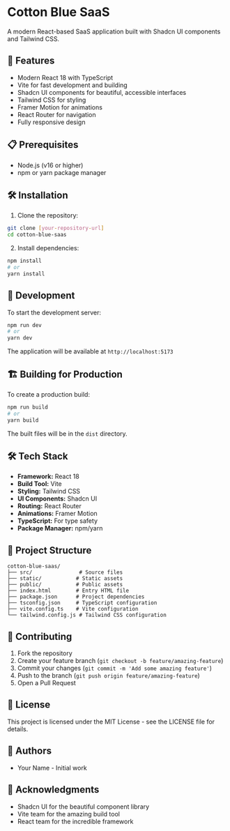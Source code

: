 # Cotton Blue SaaS

A modern React-based SaaS application built with Shadcn UI components and Tailwind CSS.

## 🚀 Features

- Modern React 18 with TypeScript
- Vite for fast development and building
- Shadcn UI components for beautiful, accessible interfaces
- Tailwind CSS for styling
- Framer Motion for animations
- React Router for navigation
- Fully responsive design

## 📋 Prerequisites

- Node.js (v16 or higher)
- npm or yarn package manager

## 🛠️ Installation

1. Clone the repository:
```bash
git clone [your-repository-url]
cd cotton-blue-saas
```

2. Install dependencies:
```bash
npm install
# or
yarn install
```

## 🚀 Development

To start the development server:

```bash
npm run dev
# or
yarn dev
```

The application will be available at `http://localhost:5173`

## 🏗️ Building for Production

To create a production build:

```bash
npm run build
# or
yarn build
```

The built files will be in the `dist` directory.

## 🛠️ Tech Stack

- **Framework:** React 18
- **Build Tool:** Vite
- **Styling:** Tailwind CSS
- **UI Components:** Shadcn UI
- **Routing:** React Router
- **Animations:** Framer Motion
- **TypeScript:** For type safety
- **Package Manager:** npm/yarn

## 📁 Project Structure

```
cotton-blue-saas/
├── src/               # Source files
├── static/           # Static assets
├── public/           # Public assets
├── index.html        # Entry HTML file
├── package.json      # Project dependencies
├── tsconfig.json     # TypeScript configuration
├── vite.config.ts    # Vite configuration
└── tailwind.config.js # Tailwind CSS configuration
```

## 🤝 Contributing

1. Fork the repository
2. Create your feature branch (`git checkout -b feature/amazing-feature`)
3. Commit your changes (`git commit -m 'Add some amazing feature'`)
4. Push to the branch (`git push origin feature/amazing-feature`)
5. Open a Pull Request

## 📄 License

This project is licensed under the MIT License - see the LICENSE file for details.

## 👥 Authors

- Your Name - Initial work

## 🙏 Acknowledgments

- Shadcn UI for the beautiful component library
- Vite team for the amazing build tool
- React team for the incredible framework
